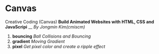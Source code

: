 # Canvas
Creative Coding (Canvas)
**Build Animated Websites with HTML, CSS and JavaScripi**  __ *By Jongmin Kim(cmiscm)*


1. **bouncing** *Ball Collisions and Bouncing*
2. **gradient** *Moving Gradient*
3. **pixel** *Get pixel color and create a ripple effect*
